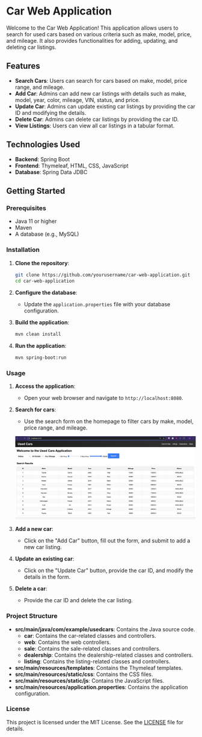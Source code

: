 # Car Web Application

Welcome to the Car Web Application! This application allows users to search for used cars based on various criteria such as make, model, price, and mileage. It also provides functionalities for adding, updating, and deleting car listings.

## Features

- **Search Cars**: Users can search for cars based on make, model, price range, and mileage.
- **Add Car**: Admins can add new car listings with details such as make, model, year, color, mileage, VIN, status, and price.
- **Update Car**: Admins can update existing car listings by providing the car ID and modifying the details.
- **Delete Car**: Admins can delete car listings by providing the car ID.
- **View Listings**: Users can view all car listings in a tabular format.

## Technologies Used

- **Backend**: Spring Boot
- **Frontend**: Thymeleaf, HTML, CSS, JavaScript
- **Database**: Spring Data JDBC

## Getting Started

### Prerequisites

- Java 11 or higher
- Maven
- A database (e.g., MySQL)

### Installation

1. **Clone the repository**:
    ```bash
    git clone https://github.com/yourusername/car-web-application.git
    cd car-web-application
    ```

2. **Configure the database**:
    - Update the `application.properties` file with your database configuration.

3. **Build the application**:
    ```bash
    mvn clean install
    ```

4. **Run the application**:
    ```bash
    mvn spring-boot:run
    ```

### Usage

1. **Access the application**:
    - Open your web browser and navigate to `http://localhost:8080`.

2. **Search for cars**:
    - Use the search form on the homepage to filter cars by make, model, price range, and mileage.

    ![Example Image](assets/WebApplication.png)
3. **Add a new car**:
    - Click on the "Add Car" button, fill out the form, and submit to add a new car listing.

4. **Update an existing car**:
    - Click on the "Update Car" button, provide the car ID, and modify the details in the form.

5. **Delete a car**:
    - Provide the car ID and delete the car listing.

### Project Structure

- **src/main/java/com/example/usedcars**: Contains the Java source code.
    - **car**: Contains the car-related classes and controllers.
    - **web**: Contains the web controllers.
    - **sale**: Contains the sale-related classes and controllers.
    - **dealership**: Contains the dealership-related classes and controllers.
    - **listing**: Contains the listing-related classes and controllers.
- **src/main/resources/templates**: Contains the Thymeleaf templates.
- **src/main/resources/static/css**: Contains the CSS files.
- **src/main/resources/static/js**: Contains the JavaScript files.
- **src/main/resources/application.properties**: Contains the application configuration.


### License

This project is licensed under the MIT License. See the [LICENSE](LICENSE) file for details.